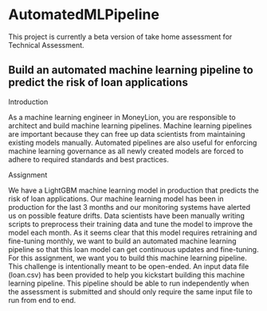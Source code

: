# AutomatedMLPipeline
This project is currently a beta version of take home assessment for Technical Assessment.

## Build an automated machine learning pipeline to predict the risk of loan applications
Introduction

As a machine learning engineer in MoneyLion, you are responsible to architect and build machine learning pipelines. Machine learning pipelines are
important because they can free up data scientists from maintaining existing models manually. Automated pipelines are also useful for enforcing machine
learning governance as all newly created models are forced to adhere to required standards and best practices.

Assignment

We have a LightGBM machine learning model in production that predicts the risk of loan applications. Our machine learning model has been
in production for the last 3 months and our monitoring systems have alerted us on possible feature drifts. Data scientists have been manually writing scripts
to preprocess their training data and tune the model to improve the model each month. As it seems clear that this model requires retraining and fine-tuning
monthly, we want to build an automated machine learning pipeline so that this loan model can get continuous updates and fine-tuning.
For this assignment, we want you to build this machine learning pipeline. This challenge is intentionally meant to be open-ended.
An input data file (loan.csv) has been provided to help you kickstart building this machine learning pipeline. This pipeline should be able to run
independently when the assessment is submitted and should only require the same input file to run from end to end.
